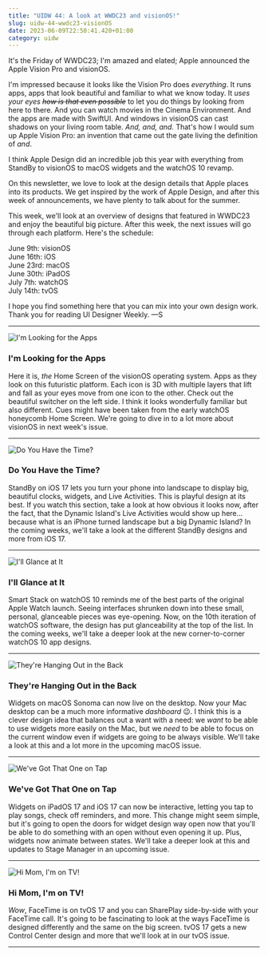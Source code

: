 ```yaml
---
title: "UIDW 44: A look at WWDC23 and visionOS!"
slug: uidw-44-wwdc23-visionOS
date: 2023-06-09T22:50:41.420+01:00
category: uidw
---
```


It's the Friday of WWDC23; I'm amazed and elated; Apple announced the Apple Vision Pro and visionOS.

I'm impressed because it looks like the Vision Pro does _everything_. It runs apps, apps that look beautiful and familiar to what we know today. It _uses your eyes ~~how is that even possible~~_ to let you do things by looking from here to there. And you can watch movies in the Cinema Environment. And the apps are made with SwiftUI. And windows in visionOS can cast shadows on your living room table. _And, and, and._ That's how I would sum up Apple Vision Pro: an invention that came out the gate living the definition of _and_.

I think Apple Design did an incredible job this year with everything from StandBy to visionOS to macOS widgets and the watchOS 10 revamp.

On this newsletter, we love to look at the design details that Apple places into its products. We get inspired by the work of Apple Design, and after this week of announcements, we have plenty to talk about for the summer.

This week, we'll look at an overview of designs that featured in WWDC23 and enjoy the beautiful big picture. After this week, the next issues will go through each platform. Here's the schedule:

June 9th: visionOS  
June 16th: iOS  
June 23rd: macOS  
June 30th: iPadOS  
July 7th: watchOS  
July 14th: tvOS

I hope you find something here that you can mix into your own design work. Thank you for reading UI Designer Weekly. —S

---

![](https://assets.sahandnayebaziz.org/i'm-looking-for-the-apps.jpeg "I'm Looking for the Apps") 

### I'm Looking for the Apps

Here it is, _the_ Home Screen of the visionOS operating system. Apps as they look on this futuristic platform. Each icon is 3D with multiple layers that lift and fall as your eyes move from one icon to the other. Check out the beautiful switcher on the left side. I think it looks wonderfully familiar but also different. Cues might have been taken from the early watchOS honeycomb Home Screen. We're going to dive in to a lot more about visionOS in next week's issue.

---

![](https://assets.sahandnayebaziz.org/do-you-have-the-time.jpeg "Do You Have the Time?") 

### Do You Have the Time?

StandBy on iOS 17 lets you turn your phone into landscape to display big, beautiful clocks, widgets, and Live Activities. This is playful design at its best. If you watch this section, take a look at how obvious it looks now, after the fact, that the Dynamic Island's Live Activities would show up here... because what is an iPhone turned landscape but a big Dynamic Island? In the coming weeks, we'll take a look at the different StandBy designs and more from iOS 17.

---

![](https://assets.sahandnayebaziz.org/i'll-glance-at-it.jpeg "I'll Glance at It") 

### I'll Glance at It

Smart Stack on watchOS 10 reminds me of the best parts of the original Apple Watch launch. Seeing interfaces shrunken down into these small, personal, glanceable pieces was eye-opening. Now, on the 10th iteration of watchOS software, the design has put glanceability at the top of the list. In the coming weeks, we'll take a deeper look at the new corner-to-corner watchOS 10 app designs.

---

![](https://assets.sahandnayebaziz.org/they're-hanging-out-in-the-back.jpeg "They're Hanging Out in the Back") 

### They're Hanging Out in the Back

Widgets on macOS Sonoma can now live on the desktop. Now your Mac desktop can be a much more informative _dashboard_ 😉. I think this is a clever design idea that balances out a want with a need: we _want_ to be able to use widgets more easily on the Mac, but we _need_ to be able to focus on the current window even if widgets are going to be always visible. We'll take a look at this and a lot more in the upcoming macOS issue.

---

![](https://assets.sahandnayebaziz.org/we've-got-that-one-on-tap.jpeg "We've Got That One on Tap") 

### We've Got That One on Tap

Widgets on iPadOS 17 and iOS 17 can now be interactive, letting you tap to play songs, check off reminders, and more. This change might seem simple, but it's going to open the doors for widget design way open now that you'll be able to do something with an open without even opening it up. Plus, widgets now animate between states. We'll take a deeper look at this and updates to Stage Manager in an upcoming issue.

---

![](https://assets.sahandnayebaziz.org/hi-mom-i'm-on-tv!.jpeg "Hi Mom, I'm on TV!") 

### Hi Mom, I'm on TV!

_Wow_, FaceTime is on tvOS 17 and you can SharePlay side-by-side with your FaceTime call. It's going to be fascinating to look at the ways FaceTime is designed differently and the same on the big screen. tvOS 17 gets a new Control Center design and more that we'll look at in our tvOS issue.

---